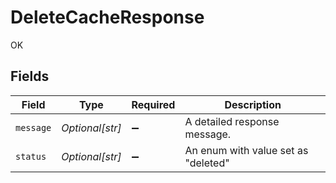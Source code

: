 # DeleteCacheResponse

OK


## Fields

| Field                               | Type                                | Required                            | Description                         |
| ----------------------------------- | ----------------------------------- | ----------------------------------- | ----------------------------------- |
| `message`                           | *Optional[str]*                     | :heavy_minus_sign:                  | A detailed response message.        |
| `status`                            | *Optional[str]*                     | :heavy_minus_sign:                  | An enum with value set as "deleted" |